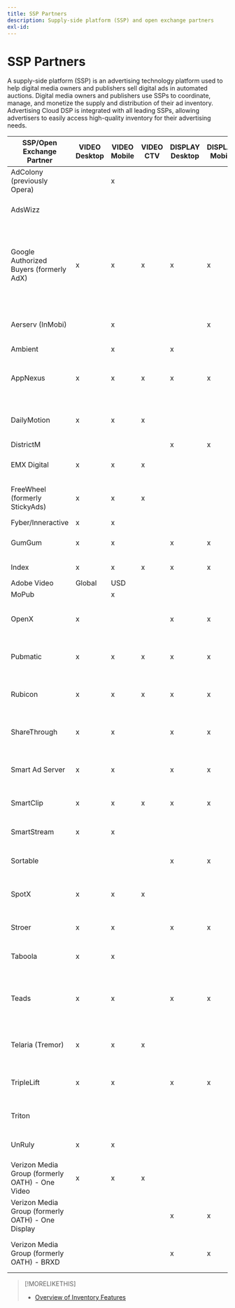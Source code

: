 ```yaml
---
title: SSP Partners
description: Supply-side platform (SSP) and open exchange partners
exl-id: 
---
```

# SSP Partners

A supply-side platform (SSP) is an advertising technology platform used to help digital media owners and publishers sell digital ads in automated auctions. Digital media owners and publishers use SSPs to coordinate, manage, and monetize the supply and distribution of their ad inventory. Advertising Cloud DSP is integrated with all leading SSPs, allowing advertisers to easily access high-quality inventory for their advertising needs.

| SSP/Open Exchange Partner | VIDEO Desktop | VIDEO Mobile | VIDEO CTV | DISPLAY Desktop | DISPLAY Mobile | NATIVE Video | NATIVE Display | AUDIO Desktop | AUDIO Mobile | Programmatic Guaranteed Support | Seat ID | Region | Supported Currency |
|---|---|---|---|---|---|---|---|---|---|---|---|---|---|
| AdColony (previously Opera) | | x | | | | | | | | No  | TubeMogul | Global | USD |
| AdsWizz  | | | | | | | | x | x | No | Adobe Advertising Cloud | Global | USD, EUR, GBP |
| Google Authorized Buyers (formerly AdX) | x  | x | x | x | x |  |  | x | x | Yes | Adobe NA - 44912714<br>Adobe EU - 94893418<br>Adobe APAC - 89185975 | Global | USD, BRL |
| Aerserv (InMobi) |  | x |  |  | x |  |  |  |  | No | TubeMogul or Adobe Advertising Cloud | North America | USD |
| Ambient |  | x |  | x |  |  |  | x | x | Yes | TubeMogul | SEA | USD |
| AppNexus | x | x | x | x | x |  |  |  |  | No | Video Seat ID: 9094<br>Display Seat ID: 3939 | Global | USD |
| DailyMotion | x | x | x |  |  |  |  |  |  | No | TubeMogul or Adobe Advertising Cloud | US + EMEA | USD, EUR |
| DistrictM |  |  |  | x | x |  |  |  |  | No | Adobe | US/CA | USD |
| EMX Digital  | x | x | x |  |  |  |  |  |  | No | Adobe Advertising Cloud | US/CA | USD |
| FreeWheel (formerly StickyAds) | x | x | x |  |  |  |  |  |  | Yes | TubeMogul or Adobe Advertising Cloud | Global | USD, EUR, AUD, GBP |
| Fyber/Inneractive  | x | x |  |  |  |  |  |  |  | No | TubeMogul | Global | USD |
| GumGum | x | x |  | x | x |  |  |  |  | No | Adobe Advertising Cloud | US/CA | USD |
| Index | x | x | x | x | x |  |  |  |  | No | Adobe Display<br>
Adobe Video | Global | USD |
| MoPub |  | x |  |  |  |  |  |  |  | No | TubeMogul | Global | USD |
| OpenX | x |  |  | x | x |  |  |  |  | Yes | TubeMogul or Adobe Advertising Cloud | Global | USD |
| Pubmatic | x | x | x | x | x |  |  |  |  | No | TubeMogul or Adobe Advertising Cloud | Global | USD |
| Rubicon  | x | x | x | x | x |  |  | x | x | Yes | TubeMogul or Adobe Advertising Cloud | Global | USD |
| ShareThrough | x | x |  | x | x | x | x |  |  | No | TubeMogul or Adobe Advertising Cloud | Global | USD |
| Smart Ad Server | x | x |  | x | x |  |  |  |  | No | TubeMogul or Adobe Advertising Cloud | Global | USD, EUR |
| SmartClip | x | x | x | x | x |  |  |  |  | No | Adobe Advertising Cloud | EMEA | All Currencies |
| SmartStream  | x | x |  |  |  |  |  |  |  | No | Adobe Advertising Cloud | EMEA | EUR, USD |
| Sortable  |  |  |  | x | x |  |  |  |  | No | Adobe Advertising Cloud | CA | USD |
| SpotX | x | x | x |  |  |  |  |  |  | Yes | TubeMogul or Adobe Advertising Cloud | Global | USD |
| Stroer | x | x |  | x | x |  |  |  |  | No | Adobe Advertising Cloud | EMEA | USD |
| Taboola  | x | x |  |  |  |  |  |  |  | No | Adobe Advertising Cloud | US/CA | USD |
| Teads | x | x |  | x | x |  |  |  |  | No | TubeMogul or Adobe Advertising Cloud | Outstream Video = Global<br>Display = NA + EMEA | USD |
| Telaria (Tremor) | x | x | x |  |  |  |  |  |  | Yes | TubeMogul or Adobe Advertising Cloud | Global | AUD, USD |
| TripleLift | x | x |  | x | x | x | x |  |  | No | TubeMogul or Adobe Advertising Cloud | Global | USD |
| Triton  |  |  |  |  |  |  |  | x | x | No | Adobe Advertising Cloud | Global | USD |
| UnRuly | x | x |  |  |  |  |  |  |  | No | Adobe Advertising Cloud | US + EMEA | USD |
| Verizon Media Group (formerly OATH) - One Video | x | x | x |  |  |  |  |  |  | No | TubeMogul or Adobe Advertising Cloud | Global | USD |
| Verizon Media Group (formerly OATH) - One Display |  |  |  | x | x |  |  |  |  | No | TubeMogul or Adobe Advertising Cloud | Global | USD |
| Verizon Media Group (formerly OATH) - BRXD |  |  |  | x | x |  |  |  |  | No | TubeMogul or Adobe Advertising Cloud | Global | USD |

>[!MORELIKETHIS]
>
>* [Overview of Inventory Features](ssp-partners.md)
